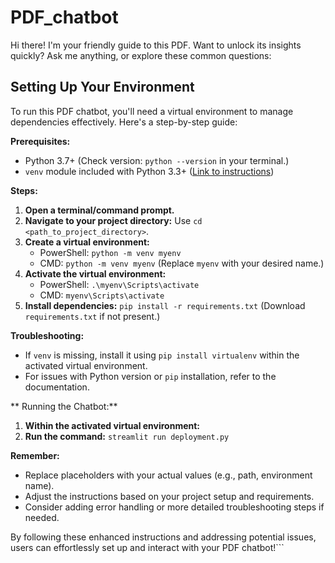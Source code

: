 # PDF_chatbot
Hi there!  I'm your friendly guide to this PDF. Want to unlock its insights quickly?  Ask me anything, or explore these common questions:


## Setting Up Your Environment

To run this PDF chatbot, you'll need a virtual environment to manage dependencies effectively. Here's a step-by-step guide:

**Prerequisites:**

- Python 3.7+ (Check version: `python --version` in your terminal.)
- `venv` module included with Python 3.3+ ([Link to instructions](https://docs.python.org/3/library/venv.html))

**Steps:**

1. **Open a terminal/command prompt.**
2. **Navigate to your project directory:** Use `cd <path_to_project_directory>`.
3. **Create a virtual environment:**
   - PowerShell: `python -m venv myenv`
   - CMD: `python -m venv myenv` (Replace `myenv` with your desired name.)
4. **Activate the virtual environment:**
   - PowerShell: `.\myenv\Scripts\activate`
   - CMD: `myenv\Scripts\activate`
5. **Install dependencies:** `pip install -r requirements.txt` (Download `requirements.txt` if not present.)

**Troubleshooting:**

- If `venv` is missing, install it using `pip install virtualenv` within the activated virtual environment.
- For issues with Python version or `pip` installation, refer to the documentation.

** Running the Chatbot:**

1. **Within the activated virtual environment:**
2. **Run the command:** `streamlit run deployment.py`


**Remember:**

- Replace placeholders with your actual values (e.g., path, environment name).
- Adjust the instructions based on your project setup and requirements.
- Consider adding error handling or more detailed troubleshooting steps if needed.

By following these enhanced instructions and addressing potential issues, users can effortlessly set up and interact with your PDF chatbot!```




